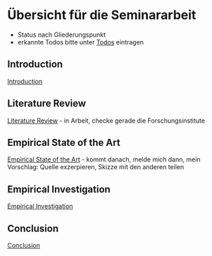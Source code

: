 # Übersicht für die Seminararbeit

* Status nach Gliederungspunkt
* erkannte Todos bitte unter [Todos](Todos.md) eintragen

## Introduction

[Introduction](Introduction.md)

## Literature Review 

[Literature Review](Literature_Review.md) - in Arbeit, checke gerade die Forschungsinstitute

## Empirical State of the Art

[Empirical State of the Art](Empirical_State_of_the_Art.md) - kommt danach, melde mich dann, mein Vorschlag: Quelle exzerpieren, Skizze mit den anderen teilen

## Empirical Investigation

[Empirical Investigation](EmpiricalInvestigation.md)

## Conclusion

[Conclusion](Conclusion.md)
